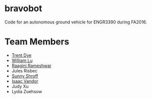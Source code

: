 # bravobot
Code for an autonomous ground vehicle for ENGR3390 during FA2016.

# Team Members
* [Trent Dye](https://github.com/trentdye)
* [William Lu](https://github.com/williamalu)
* [Raagini Rameshwar](https://github.com/rrameshwar)
* Jules Risbec
* [Sunny Shroff](https://github.com/sunnyshroff)
* [Isaac Vandor](https://github.com/isaacvandor)
* Judy Xu
* Lydia Zuehsow
